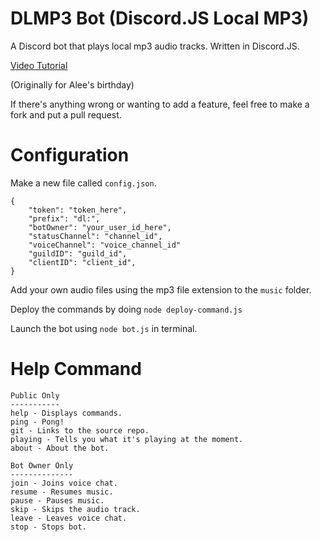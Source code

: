 # DLMP3 Bot (Discord.JS Local MP3)

A Discord bot that plays local mp3 audio tracks. Written in Discord.JS.

[Video Tutorial](https://www.youtube.com/watch?v=7X3FAhYW31I)

(Originally for Alee's birthday)

If there's anything wrong or wanting to add a feature, feel free to make a fork and put a pull request.

# Configuration
Make a new file called `config.json`.
```
{
    "token": "token_here",
    "prefix": "dl:",
    "botOwner": "your_user_id_here",
    "statusChannel": "channel_id",
    "voiceChannel": "voice_channel_id"
    "guildID": "guild_id",
    "clientID": "client_id",
}
```

Add your own audio files using the mp3 file extension to the `music` folder.

Deploy the commands by doing `node deploy-command.js`

Launch the bot using `node bot.js` in terminal.

# Help Command
```
Public Only
-----------
help - Displays commands.
ping - Pong!
git - Links to the source repo.
playing - Tells you what it's playing at the moment.
about - About the bot.

Bot Owner Only
--------------
join - Joins voice chat.
resume - Resumes music.
pause - Pauses music.
skip - Skips the audio track.
leave - Leaves voice chat.
stop - Stops bot.
```
